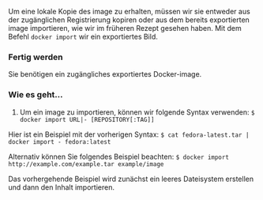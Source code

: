 Um eine lokale Kopie des image zu erhalten, müssen wir sie entweder aus der zugänglichen Registrierung kopiren oder aus dem bereits exportierten image importieren, wie wir im früheren Rezept gesehen haben. Mit dem Befehl `docker import` wir ein exportiertes Bild.

### Fertig werden

Sie benötigen ein zugängliches exportiertes Docker-image.

### Wie es geht…

1. Um ein image zu importieren, können wir folgende Syntax verwenden:
`$ docker import URL|- [REPOSITORY[:TAG]]`

Hier ist ein Beispiel mit der vorherigen Syntax:
`$ cat fedora-latest.tar | docker import - fedora:latest`

Alternativ können Sie folgendes Beispiel beachten:
`$ docker import http://example.com/example.tar example/image`

Das vorhergehende Beispiel wird zunächst ein leeres Dateisystem erstellen und dann den Inhalt importieren.

